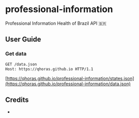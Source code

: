 # professional-information

Professional Information Health of Brazil API 🇧🇷


## User Guide

### Get data

```bash
GET /data.json
Host: https://qhoras.github.io HTTP/1.1
```
[https://qhoras.github.io/professional-information/states.json](https://qhoras.github.io/professional-information/data.json)

## Credits

- []()
